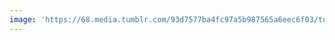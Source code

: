 ```yaml
---
image: 'https://68.media.tumblr.com/93d7577ba4fc97a5b987565a6eec6f03/tumblr_o2br4yHvm71tbdx3so5_1280.jpg'
---
```

